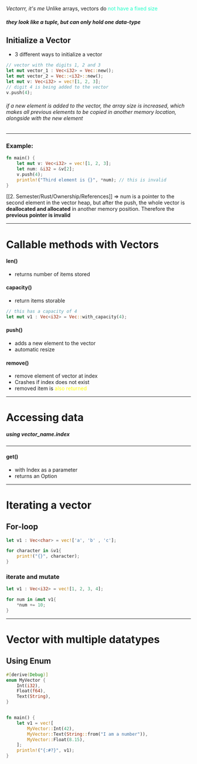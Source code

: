 *Vectorrr, it's me*
Unlike arrays, vectors do <span style="color:#1fffc7">not have a fixed size</span> 
##### they look like a tuple, but can only hold one data-type


## Initialize a Vector
- 3 different ways to initialize a vector
```Rust
// vector with the digits 1, 2 and 3 
let mut vector_1 : Vec<i32> = Vec::new();
let mut vector_2 = Vec::<i32>::new();
let mut v: Vec<i32> = vec![1, 2, 3];
// digit 4 is being added to the vector
v.push(4);

```
###### if a new element is added to the vector, the array size is increased, which makes all previous elements to be copied in another memory location, alongside with the new element

---

### Example:
```Rust
fn main() {
	let mut v: Vec<i32> = vec![1, 2, 3];
	let num: &i32 = &v[2];
	v.push(4);
	println!("Third element is {}", *num); // this is invalid
}
```
[[2. Semester/Rust/Ownership/References]]
=> num is a pointer to the second element in the vector heap, but after the push, the whole vector is **deallocated and allocated** in another memory position. Therefore the **previous pointer is invalid**

---

# Callable methods with Vectors
#### len()
- returns number of items stored
#### capacity()
- return items storable
```Rust
// this has a capacity of 4
let mut v1 : Vec<i32> = Vec::with_capacity(4);
```

#### push()
- adds a new element to the vector
- automatic resize

#### remove()
- remove element of vector at index 
- Crashes if index does not exist
- removed item is <span style="color:#ffff00">also returned</span> 

---

# Accessing data 
##### using *vector_name*.index
---
#### get()
- with Index as a parameter
- returns an Option


---
# Iterating a vector

## For-loop
```Rust
let v1 : Vec<char> = vec!['a', 'b' , 'c'];

for character in &v1{
	print!("{}", character);
}
```

### iterate and mutate 
```Rust
let v1 : Vec<i32> = vec![1, 2, 3, 4];

for num in &mut v1{
	*num += 10;
}

```

---

# Vector with multiple datatypes
## Using Enum
```Rust
#[derive(Debug)]
enum MyVector {
	Int(i32),
	Float(f64),
	Text(String),
}


fn main() {
	let v1 = vec![
		MyVector::Int(42),
		MyVector::Text(String::from("I am a number")),
		MyVector::Float(8.15),
	];
	println!("{:#?}", v1);
}
```